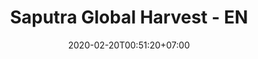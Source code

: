 ---
title: "Saputra Global Harvest - EN"
date: 2020-02-20T00:51:20+07:00
draft: false
description: "Pupuk generasi kelima"
layout: "en/home"
---